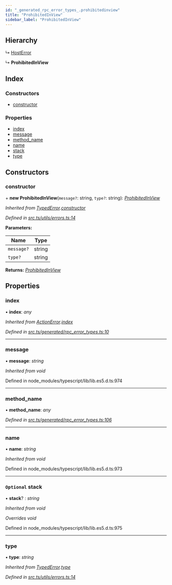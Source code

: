 ```yaml
---
id: "_generated_rpc_error_types_.prohibitedinview"
title: "ProhibitedInView"
sidebar_label: "ProhibitedInView"
---
```


## Hierarchy

  ↳ [HostError](_generated_rpc_error_types_.hosterror.md)

  ↳ **ProhibitedInView**

## Index

### Constructors

* [constructor](_generated_rpc_error_types_.prohibitedinview.md#constructor)

### Properties

* [index](_generated_rpc_error_types_.prohibitedinview.md#index)
* [message](_generated_rpc_error_types_.prohibitedinview.md#message)
* [method_name](_generated_rpc_error_types_.prohibitedinview.md#method_name)
* [name](_generated_rpc_error_types_.prohibitedinview.md#name)
* [stack](_generated_rpc_error_types_.prohibitedinview.md#optional-stack)
* [type](_generated_rpc_error_types_.prohibitedinview.md#type)

## Constructors

###  constructor

\+ **new ProhibitedInView**(`message?`: string, `type?`: string): *[ProhibitedInView](_generated_rpc_error_types_.prohibitedinview.md)*

*Inherited from [TypedError](_utils_errors_.typederror.md).[constructor](_utils_errors_.typederror.md#constructor)*

*Defined in [src.ts/utils/errors.ts:14](https://github.com/nearprotocol/nearlib/blob/36a8ddc/src.ts/utils/errors.ts#L14)*

**Parameters:**

Name | Type |
------ | ------ |
`message?` | string |
`type?` | string |

**Returns:** *[ProhibitedInView](_generated_rpc_error_types_.prohibitedinview.md)*

## Properties

###  index

• **index**: *any*

*Inherited from [ActionError](_generated_rpc_error_types_.actionerror.md).[index](_generated_rpc_error_types_.actionerror.md#index)*

*Defined in [src.ts/generated/rpc_error_types.ts:10](https://github.com/nearprotocol/nearlib/blob/36a8ddc/src.ts/generated/rpc_error_types.ts#L10)*

___

###  message

• **message**: *string*

*Inherited from void*

Defined in node_modules/typescript/lib/lib.es5.d.ts:974

___

###  method_name

• **method_name**: *any*

*Defined in [src.ts/generated/rpc_error_types.ts:106](https://github.com/nearprotocol/nearlib/blob/36a8ddc/src.ts/generated/rpc_error_types.ts#L106)*

___

###  name

• **name**: *string*

*Inherited from void*

Defined in node_modules/typescript/lib/lib.es5.d.ts:973

___

### `Optional` stack

• **stack**? : *string*

*Inherited from void*

*Overrides void*

Defined in node_modules/typescript/lib/lib.es5.d.ts:975

___

###  type

• **type**: *string*

*Inherited from [TypedError](_utils_errors_.typederror.md).[type](_utils_errors_.typederror.md#type)*

*Defined in [src.ts/utils/errors.ts:14](https://github.com/nearprotocol/nearlib/blob/36a8ddc/src.ts/utils/errors.ts#L14)*
